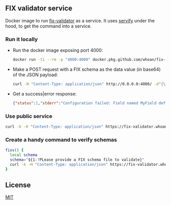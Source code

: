 ## FIX validator service

Docker image to run [fix-validator](https://github.com/whoan/fix-validator) as a service. It uses [servify](https://github.com/whoan/servify) under the hood, to get the command into a service.

### Run it locally

- Run the docker image exposing port 4000:

  ```bash
  docker run -ti --rm -p "4000:4000" docker.pkg.github.com/whoan/fix-validator-service/fix-validator-service:buster-slim
  ```

- Make a POST request with a FIX schema as the data value (in base64) of the JSON payload:

  ```bash
  curl -H "Content-Type: application/json" http://0.0.0.0:4000/ -d"{\"data\": \"$(base64 -w0 your_schema.xml)\"}"
  ```

- Get a success|error response:

  ```json
  {"status":1,"stderr":"Configuration failed: Field named MyField defined multiple times\n","stdout":""}
  ```

### Use public service

```bash
curl -k -H "Content-Type: application/json" https://fix-validator.whoan.me/ -d"{\"data\": \"$(base64 -w0 your_schema.xml)\"}"
```

### Create a handy command to verify schemas

```bash
fixv() {
  local schema
  schema="${1:?PLease provide a FIX schema file to validate}"
  curl -k -H "Content-Type: application/json" https://fix-validator.whoan.me/ -d"{\"data\": \"$(base64 -w0 "$schema")\"}"
}
```

## License

[MIT](https://github.com/whoan/fix-validator-service/blob/master/LICENSE)
